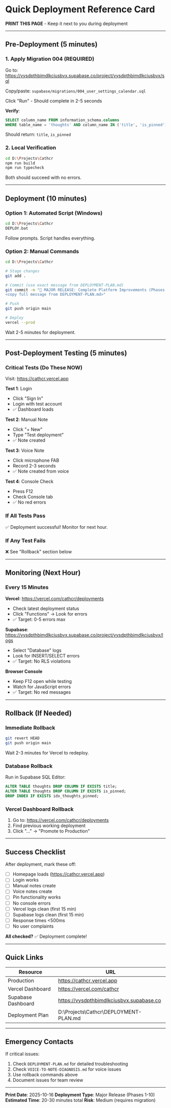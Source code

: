 # Quick Deployment Reference Card

**PRINT THIS PAGE** - Keep it next to you during deployment

---

## Pre-Deployment (5 minutes)

### 1. Apply Migration 004 (REQUIRED)

Go to: https://vysdpthbimdlkciusbvx.supabase.co/project/vysdpthbimdlkciusbvx/sql

Copy/paste: `supabase/migrations/004_user_settings_calendar.sql`

Click "Run" - Should complete in 2-5 seconds

**Verify**:
```sql
SELECT column_name FROM information_schema.columns
WHERE table_name = 'thoughts' AND column_name IN ('title', 'is_pinned');
```

Should return: `title`, `is_pinned`

### 2. Local Verification

```bash
cd D:\Projects\Cathcr
npm run build
npm run typecheck
```

Both should succeed with no errors.

---

## Deployment (10 minutes)

### Option 1: Automated Script (Windows)

```bash
cd D:\Projects\Cathcr
DEPLOY.bat
```

Follow prompts. Script handles everything.

### Option 2: Manual Commands

```bash
cd D:\Projects\Cathcr

# Stage changes
git add .

# Commit (use exact message from DEPLOYMENT-PLAN.md)
git commit -m "🚀 MAJOR RELEASE: Complete Platform Improvements (Phases 1-10)
<copy full message from DEPLOYMENT-PLAN.md>"

# Push
git push origin main

# Deploy
vercel --prod
```

Wait 2-5 minutes for deployment.

---

## Post-Deployment Testing (5 minutes)

### Critical Tests (Do These NOW)

Visit: https://cathcr.vercel.app

**Test 1**: Login
- Click "Sign In"
- Login with test account
- ✅ Dashboard loads

**Test 2**: Manual Note
- Click "+ New"
- Type "Test deployment"
- ✅ Note created

**Test 3**: Voice Note
- Click microphone FAB
- Record 2-3 seconds
- ✅ Note created from voice

**Test 4**: Console Check
- Press F12
- Check Console tab
- ✅ No red errors

### If All Tests Pass
✅ Deployment successful! Monitor for next hour.

### If Any Test Fails
❌ See "Rollback" section below

---

## Monitoring (Next Hour)

### Every 15 Minutes

**Vercel**: https://vercel.com/cathcr/deployments
- Check latest deployment status
- Click "Functions" → Look for errors
- ✅ Target: 0-5 errors max

**Supabase**: https://vysdpthbimdlkciusbvx.supabase.co/project/vysdpthbimdlkciusbvx/logs
- Select "Database" logs
- Look for INSERT/SELECT errors
- ✅ Target: No RLS violations

**Browser Console**
- Keep F12 open while testing
- Watch for JavaScript errors
- ✅ Target: No red messages

---

## Rollback (If Needed)

### Immediate Rollback

```bash
git revert HEAD
git push origin main
```

Wait 2-3 minutes for Vercel to redeploy.

### Database Rollback

Run in Supabase SQL Editor:

```sql
ALTER TABLE thoughts DROP COLUMN IF EXISTS title;
ALTER TABLE thoughts DROP COLUMN IF EXISTS is_pinned;
DROP INDEX IF EXISTS idx_thoughts_pinned;
```

### Vercel Dashboard Rollback

1. Go to: https://vercel.com/cathcr/deployments
2. Find previous working deployment
3. Click "..." → "Promote to Production"

---

## Success Checklist

After deployment, mark these off:

- [ ] Homepage loads (https://cathcr.vercel.app)
- [ ] Login works
- [ ] Manual notes create
- [ ] Voice notes create
- [ ] Pin functionality works
- [ ] No console errors
- [ ] Vercel logs clean (first 15 min)
- [ ] Supabase logs clean (first 15 min)
- [ ] Response times <500ms
- [ ] No user complaints

**All checked?** ✅ Deployment complete!

---

## Quick Links

| Resource | URL |
|----------|-----|
| Production | https://cathcr.vercel.app |
| Vercel Dashboard | https://vercel.com/cathcr |
| Supabase Dashboard | https://vysdpthbimdlkciusbvx.supabase.co |
| Deployment Plan | D:\Projects\Cathcr\DEPLOYMENT-PLAN.md |

---

## Emergency Contacts

If critical issues:

1. Check `DEPLOYMENT-PLAN.md` for detailed troubleshooting
2. Check `VOICE-TO-NOTE-DIAGNOSIS.md` for voice issues
3. Use rollback commands above
4. Document issues for team review

---

**Print Date**: 2025-10-16
**Deployment Type**: Major Release (Phases 1-10)
**Estimated Time**: 20-30 minutes total
**Risk**: Medium (requires migration)
